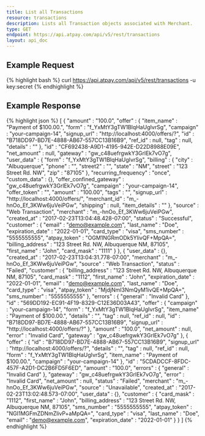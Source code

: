 ```yaml
---
title: List all Transactions
resource: transactions
description: Lists all Transaction objects associated with Merchant.
type: GET
endpoint: https://api.atpay.com/api/v5/rest/transactions
layout: api_doc
---
```


## Example Request
{% highlight bash %}
  curl https://api.atpay.com/api/v5/rest/transactions -u key:secret
{% endhighlight %}

## Example Response
{% highlight json %}
[
   {
      "amount" : "100.0",
      "offer" : {
         "item_name" : "Payment of $100.00.",
         "form" : "f_YxMtY3gTW1BlqHaUgIvrSg",
         "campaign" : "your-campaign-14",
         "signup_url" : "http://localhost:4000/offers/?",
         "id" : "B718DD97-BD7E-4888-AB67-557CC13B16B9",
         "ref_id" : null,
         "tag" : null,
         "details" : ""
      },
      "id" : "CF692438-A9D1-4195-942E-D22D8988E09E",
      "net_amount" : null,
      "gateway" : "gw_c48uefrgwkY3GrlEk7vO7g",
      "user_data" : {
         "form" : "f_YxMtY3gTW1BlqHaUgIvrSg",
         "billing" : {
            "city" : "Albuquerque",
            "phone" : "",
            "street2" : "",
            "state" : "NM",
            "street" : "123 Street Rd. NW",
            "zip" : "87105"
         },
         "recurring_frequency" : "once",
         "custom_data" : {},
         "offer_confined_gateway" : "gw_c48uefrgwkY3GrlEk7vO7g",
         "campaign" : "your-campaign-14",
         "offer_token" : "",
         "amount" : "100.00",
         "tags" : "",
         "signup_url" : "http://localhost:4000/offers/",
         "merchant_id" : "m_-hnOo_Ef_3KWw6juVeiPGw",
         "shipping" : null,
         "item_details" : ""
      },
      "source" : "Web Transaction",
      "merchant" : "m_-hnOo_Ef_3KWw6juVeiPGw",
      "created_at" : "2017-02-23T13:04:48.428-07:00",
      "status" : "Successful",
      "customer" : {
         "email" : "demo@example.com",
         "last_name" : "Doe",
         "expiration_date" : "2022-01-01",
         "card_type" : "visa",
         "sms_number" : "5555555555",
         "atpay_token" : "OGM1NGRmODk5YlivQF+MpQA=",
         "billing_address" : "123 Street Rd. NW, Albuquerque NM, 87105",
         "first_name" : "John",
         "card_mask" : "1111"
      }
   },
   {
      "user_data" : {},
      "created_at" : "2017-02-23T13:04:31.778-07:00",
      "merchant" : "m_-hnOo_Ef_3KWw6juVeiPGw",
      "source" : "Web Transaction",
      "status" : "Failed",
      "customer" : {
         "billing_address" : "123 Street Rd. NW, Albuquerque NM, 87105",
         "card_mask" : "1112",
         "first_name" : "John",
         "expiration_date" : "2022-01-01",
         "email" : "demo@example.com",
         "last_name" : "Doe",
         "card_type" : "visa",
         "atpay_token" : "MjdjNmI3NmQyM1ivQE+MpQA=",
         "sms_number" : "5555555555"
      },
      "errors" : {
         "general" : "Invalid Card"
      },
      "id" : "569DD192-EC91-4F19-8329-C12E36D03A43",
      "offer" : {
         "campaign" : "your-campaign-14",
         "form" : "f_YxMtY3gTW1BlqHaUgIvrSg",
         "item_name" : "Payment of $100.00.",
         "details" : "",
         "tag" : null,
         "ref_id" : null,
         "id" : "B718DD97-BD7E-4888-AB67-557CC13B16B9",
         "signup_url" : "http://localhost:4000/offers/?"
      },
      "amount" : "100.0",
      "net_amount" : null,
      "error" : "Invalid Card",
      "gateway" : "gw_c48uefrgwkY3GrlEk7vO7g"
   },
   {
      "offer" : {
         "id" : "B718DD97-BD7E-4888-AB67-557CC13B16B9",
         "signup_url" : "http://localhost:4000/offers/?",
         "details" : "",
         "tag" : null,
         "ref_id" : null,
         "form" : "f_YxMtY3gTW1BlqHaUgIvrSg",
         "item_name" : "Payment of $100.00.",
         "campaign" : "your-campaign-14"
      },
      "id" : "5CDADCCF-8FDC-457F-A2D1-DC2B6FD5F6ED",
      "amount" : "100.0",
      "errors" : {
         "general" : "Invalid Card"
      },
      "gateway" : "gw_c48uefrgwkY3GrlEk7vO7g",
      "error" : "Invalid Card",
      "net_amount" : null,
      "status" : "Failed",
      "merchant" : "m_-hnOo_Ef_3KWw6juVeiPGw",
      "source" : "Unavailable",
      "created_at" : "2017-02-23T13:02:48.573-07:00",
      "user_data" : {},
      "customer" : {
         "card_mask" : "1112",
         "first_name" : "John",
         "billing_address" : "123 Street Rd. NW, Albuquerque NM, 87105",
         "sms_number" : "5555555555",
         "atpay_token" : "NGI1MGFmZDNmZlivP+aMpQA=",
         "card_type" : "visa",
         "last_name" : "Doe",
         "email" : "demo@example.com",
         "expiration_date" : "2022-01-01"
      }
   }
]
{% endhighlight %}
